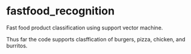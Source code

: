 # fastfood_recognition
Fast food product classification using support vector machine.

Thus far the code supports clasffication of burgers, pizza, chicken, and burritos.